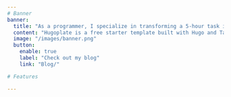 ```yaml
---
# Banner
banner:
  title: "As a programmer, I specialize in transforming a 5-hour task into a 2-week challenge. That's just how we roll"
  content: "Hugoplate is a free starter template built with Hugo and TailwindCSS, providing everything you need to jumpstart your Hugo project and save valuable time."
  image: "/images/banner.png"
  button:
    enable: true
    label: "Check out my blog"
    link: "Blog/"

# Features

---
```

